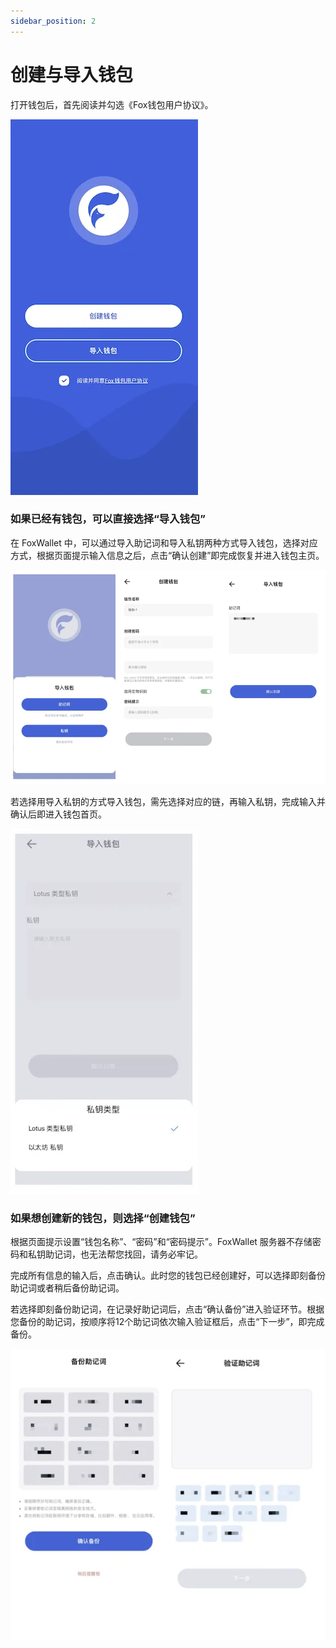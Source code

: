 ```yaml
---
sidebar_position: 2
---
```


# 创建与导入钱包

打开钱包后，首先阅读并勾选《Fox钱包用户协议》。

![](./img/onboard.webp)

### 如果已经有钱包，可以直接选择“导入钱包”

在 FoxWallet 中，可以通过导入助记词和导入私钥两种方式导入钱包，选择对应方式，根据页面提示输入信息之后，点击“确认创建”即完成恢复并进入钱包主页。

![](./img/import-wallet.webp)

若选择用导入私钥的方式导入钱包，需先选择对应的链，再输入私钥，完成输入并确认后即进入钱包首页。

![](./img/import-priv.webp)

### 如果想创建新的钱包，则选择“创建钱包”
根据页面提示设置“钱包名称”、“密码”和“密码提示”。FoxWallet 服务器不存储密码和私钥助记词，也无法帮您找回，请务必牢记。

完成所有信息的输入后，点击确认。此时您的钱包已经创建好，可以选择即刻备份助记词或者稍后备份助记词。

若选择即刻备份助记词，在记录好助记词后，点击“确认备份”进入验证环节。根据您备份的助记词，按顺序将12个助记词依次输入验证框后，点击“下一步”，即完成备份。

![](./img/backup-seed.webp)